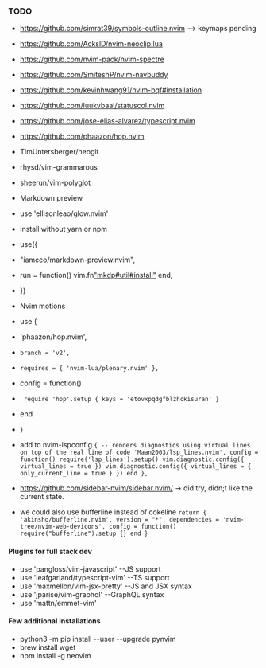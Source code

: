 ### TODO

- https://github.com/simrat39/symbols-outline.nvim --> keymaps pending
- https://github.com/AckslD/nvim-neoclip.lua
- https://github.com/nvim-pack/nvim-spectre
- https://github.com/SmiteshP/nvim-navbuddy
- https://github.com/kevinhwang91/nvim-bqf#installation
- https://github.com/luukvbaal/statuscol.nvim
- https://github.com/jose-elias-alvarez/typescript.nvim
- https://github.com/phaazon/hop.nvim
- TimUntersberger/neogit
- rhysd/vim-grammarous
- sheerun/vim-polyglot
- Markdown preview
- use 'ellisonleao/glow.nvim'
- install without yarn or npm
- use({ 
-   "iamcco/markdown-preview.nvim",
-   run = function() vim.fn["mkdp#util#install"]() end,
-  })
- Nvim motions
-  use {
-    'phaazon/hop.nvim',
-     branch = 'v2',
-     requires = { 'nvim-lua/plenary.nvim' },
-   config = function()
-      require 'hop'.setup { keys = 'etovxpqdgfblzhckisuran' }
-    end
-  }
- add to nvim-lspconfig
`
{
    -- renders diagnostics using virtual lines on top of the real line of code
    'Maan2003/lsp_lines.nvim',
    config = function()
        require('lsp_lines').setup()
        vim.diagnostic.config({ virtual_lines = true })
        vim.diagnostic.config({ virtual_lines = { only_current_line = true } })
    end
},
`

- https://github.com/sidebar-nvim/sidebar.nvim/ -> did try, didn;t like the current state.
- we could also use bufferline instead of cokeline
`
return {
    'akinsho/bufferline.nvim',
    version = "*",
    dependencies = 'nvim-tree/nvim-web-devicons',
    config = function()
        require("bufferline").setup {}
    end
}
`


#### Plugins for full stack dev
-  use 'pangloss/vim-javascript' --JS support
-  use 'leafgarland/typescript-vim' --TS support
-  use 'maxmellon/vim-jsx-pretty' --JS and JSX syntax
-  use 'jparise/vim-graphql' --GraphQL syntax
-  use 'mattn/emmet-vim'

#### Few additional installations 

- python3 -m pip install --user --upgrade pynvim
- brew install wget
- npm install -g neovim
